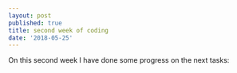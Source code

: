 ```yaml
---
layout: post
published: true
title: second week of coding
date: '2018-05-25'
---
```

On this second week I have done some progress on the next tasks:

